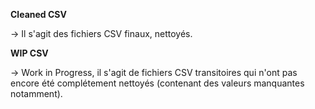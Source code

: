 <b>Cleaned CSV</b>

-> Il s'agit des fichiers CSV finaux, nettoyés. 


<b>WIP CSV</b>

-> Work in Progress, il s'agit de fichiers CSV transitoires qui n'ont pas encore été complétement nettoyés (contenant des valeurs manquantes notamment). 
